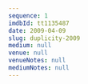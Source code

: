 ```yaml
---
sequence: 1
imdbId: tt1135487
date: 2009-04-09
slug: duplicity-2009
medium: null
venue: null
venueNotes: null
mediumNotes: null
---
```



